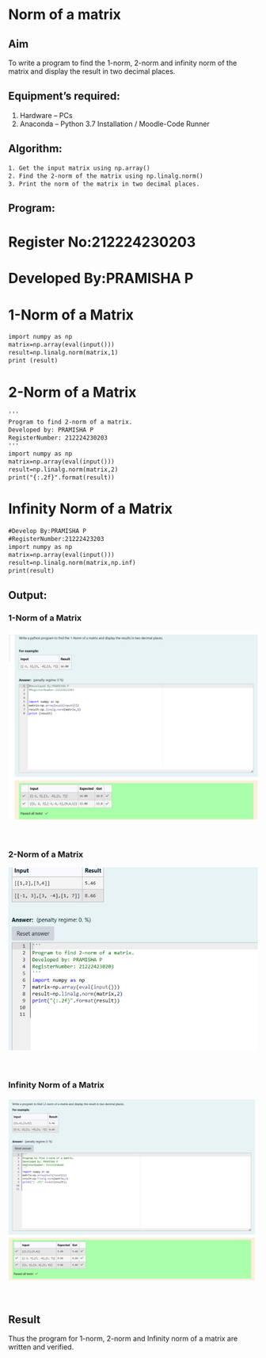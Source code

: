 # Norm of a matrix
## Aim
To write a program to find the 1-norm, 2-norm and infinity norm of the matrix and display the result in two decimal places.
## Equipment’s required:
1.	Hardware – PCs
2.	Anaconda – Python 3.7 Installation / Moodle-Code Runner
## Algorithm:
	1. Get the input matrix using np.array()   
    2. Find the 2-norm of the matrix using np.linalg.norm()
	3. Print the norm of the matrix in two decimal places.
## Program:

# Register No:212224230203
# Developed By:PRAMISHA P
# 1-Norm of a Matrix
```
import numpy as np
matrix=np.array(eval(input()))
result=np.linalg.norm(matrix,1)
print (result)
```



# 2-Norm of a Matrix
```
'''
Program to find 2-norm of a matrix.
Developed by: PRAMISHA P
RegisterNumber: 212224230203
'''
import numpy as np
matrix=np.array(eval(input()))
result=np.linalg.norm(matrix,2)
print("{:.2f}".format(result))
```



# Infinity Norm of a Matrix
```
#Develop By:PRAMISHA P
#RegisterNumber:21222423203
import numpy as np
matrix=np.array(eval(input()))
result=np.linalg.norm(matrix,np.inf)
print(result)

```
## Output:
### 1-Norm of a Matrix
![alt text](<Screenshot 2025-05-06 154034.png>)
<br>
<br>
<br>

### 2-Norm of a Matrix
![alt text](<Screenshot 2025-05-06 154054.png>)
<br>
<br>
<br>

### Infinity Norm of a Matrix
![alt text](<Screenshot 2025-05-06 155630.png>)
<br>
<br>
<br>

## Result
Thus the program for 1-norm, 2-norm and Infinity norm of a matrix are written and verified.

